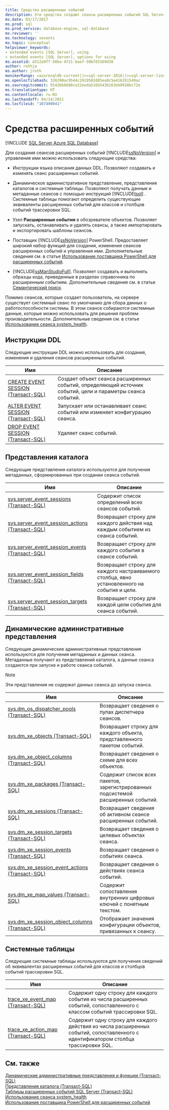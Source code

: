 ```yaml
---
title: Средства расширенных событий
description: Эти средства создают сеансы расширенных событий SQL Server и управляют ими. Помимо сеансов, которые создает пользователь, на сервере существует системный сеанс по умолчанию для сбора данных о работоспособности системы.
ms.date: 03/17/2017
ms.prod: sql
ms.prod_service: database-engine, sql-database
ms.reviewer: ''
ms.technology: xevents
ms.topic: conceptual
helpviewer_keywords:
- extended events [SQL Server], using
- extended events [SQL Server], options for using
ms.assetid: d312a9ff-50ba-4721-baef-50bfd3169d38
author: rothja
ms.author: jroth
monikerRange: =azuresqldb-current||>=sql-server-2016||>=sql-server-linux-2017||=azuresqldb-mi-current
ms.openlocfilehash: 338290ac9544c2919502d85ea0c5e4162b1549ac
ms.sourcegitcommit: 9142bb6b80ce22eeda516b543b163eb9918bc72e
ms.translationtype: HT
ms.contentlocale: ru-RU
ms.lasthandoff: 04/14/2021
ms.locfileid: "107490041"
---
```

# <a name="extended-events-tools"></a>Средства расширенных событий

[!INCLUDE [SQL Server Azure SQL Database](../../includes/applies-to-version/sql-asdb.md)]

  Для создания сеансов расширенных событий [!INCLUDE[ssNoVersion](../../includes/ssnoversion-md.md)] и управления ими можно использовать следующие средства:  
  
-   Инструкции языка описания данных DDL. Позволяют создавать и изменять сеанс расширенных событий.  
  
-   Динамическое административное представление, представления каталогов и системные таблицы. Позволяют получать данные и метаданные сеансов с помощью инструкций [!INCLUDE[tsql](../../includes/tsql-md.md)] . Системные таблицы помогают определить существующие эквиваленты расширенных событий для классов и столбцов событий трассировки SQL.  
  
-   Узел **Расширенные события** в обозревателе объектов. Позволяет запускать, останавливать и удалять сеансы, а также импортировать и экспортировать шаблоны сеансов.  
  
-   Поставщик [!INCLUDE[ssNoVersion](../../includes/ssnoversion-md.md)] PowerShell. Предоставляет широкий набор функций для создания, изменения сеансов расширенных событий и управления ими. Дополнительные сведения см. в статье [Использование поставщика PowerShell для расширенных событий](../../relational-databases/extended-events/use-the-powershell-provider-for-extended-events.md).  
  
-   [!INCLUDE[ssManStudioFull](../../includes/ssmanstudiofull-md.md)]. Позволяет создавать и выполнять образцы кода, приведенные в разделах справочника по расширенным событиям. Дополнительные сведения см. в статье [Семантический поиск](../../ssms/object/object-explorer.md).  
  
 Помимо сеансов, которые создает пользователь, на сервере существует системный сеанс по умолчанию для сбора данных о работоспособности системы. В этом сеансе собираются системные данные, которые можно использовать для решения проблем производительности. Дополнительные сведения см. в статье [Использование сеанса system_health](../../relational-databases/extended-events/use-the-system-health-session.md).  
  
## <a name="ddl-statements"></a>Инструкции DDL  
 Следующие инструкции DDL можно использовать для создания, изменения и удаления сеансов расширенных событий.  
  
|Имя|Описание|  
|----------|-----------------|  
|[CREATE EVENT SESSION (Transact-SQL)](../../t-sql/statements/create-event-session-transact-sql.md)|Создает объект сеанса расширенных событий, определяющий источник событий, цели и параметры сеанса событий.|  
|[ALTER EVENT SESSION (Transact-SQL)](../../t-sql/statements/alter-event-session-transact-sql.md)|Запускает или останавливает сеанс событий или изменяет конфигурацию сеанса.|  
|[DROP EVENT SESSION (Transact-SQL)](../../t-sql/statements/drop-event-session-transact-sql.md)|Удаляет сеанс событий.|  
  
## <a name="catalog-views"></a>Представления каталога  
 Следующие представления каталога используются для получения метаданных, сформированных при создании сеанса событий.  
  
|Имя|Описание|  
|----------|-----------------|  
|[sys.server_event_sessions (Transact-SQL)](../../relational-databases/system-catalog-views/sys-server-event-sessions-transact-sql.md)|Содержит список определений всех сеансов событий.|  
|[sys.server_event_session_actions (Transact-SQL)](../../relational-databases/system-catalog-views/sys-server-event-session-actions-transact-sql.md)|Возвращает строку для каждого действия над каждым событием из сеанса событий.|  
|[sys.server_event_session_events (Transact-SQL)](../../relational-databases/system-catalog-views/sys-server-event-session-events-transact-sql.md)|Возвращает строку для каждого события в сеансе событий.|  
|[sys.server_event_session_fields (Transact-SQL)](../../relational-databases/system-catalog-views/sys-server-event-session-fields-transact-sql.md)|Возвращает строку для каждого настраиваемого столбца, явно установленного на события и цели.|  
|[sys.server_event_session_targets (Transact-SQL)](../../relational-databases/system-catalog-views/sys-server-event-session-targets-transact-sql.md)|Возвращает строку для каждой цели события для сеанса событий.|  
  
## <a name="dynamic-management-views"></a>Динамические административные представления  
 Следующие динамические административные представления используются для получения метаданных и данных сеанса. Метаданные получают из представлений каталога, а данные сеанса создаются при запуске и работе сеанса событий.  
  
> [!NOTE]  
>  Эти представления не содержат данных сеанса до запуска сеанса.  
  
|Имя|Описание|  
|----------|-----------------|  
|[sys.dm_os_dispatcher_pools (Transact-SQL)](../../relational-databases/system-dynamic-management-views/sys-dm-os-dispatcher-pools-transact-sql.md)|Возвращает сведения о пулах диспетчера сеансов.|  
|[sys.dm_xe_objects (Transact-SQL)](../../relational-databases/system-dynamic-management-views/sys-dm-xe-objects-transact-sql.md)|Возвращает строку для каждого объекта, представленного пакетом событий.|  
|[sys.dm_xe_object_columns (Transact-SQL)](../../relational-databases/system-dynamic-management-views/sys-dm-xe-object-columns-transact-sql.md)|Возвращает сведения о схеме для всех объектов.|  
|[sys.dm_xe_packages (Transact-SQL)](../../relational-databases/system-dynamic-management-views/sys-dm-xe-packages-transact-sql.md)|Содержит список всех пакетов, зарегистрированных подсистемой расширенных событий.|  
|[sys.dm_xe_sessions (Transact-SQL)](../../relational-databases/system-dynamic-management-views/sys-dm-xe-sessions-transact-sql.md)|Возвращает сведения об активном сеансе расширенных событий.|  
|[sys.dm_xe_session_targets (Transact-SQL)](../../relational-databases/system-dynamic-management-views/sys-dm-xe-session-targets-transact-sql.md)|Возвращает сведения о целевых объектах сеанса.|  
|[sys.dm_xe_session_events (Transact-SQL)](../../relational-databases/system-dynamic-management-views/sys-dm-xe-session-events-transact-sql.md)|Возвращает сведения о событиях сеанса.|  
|[sys.dm_xe_session_event_actions (Transact-SQL)](../../relational-databases/system-dynamic-management-views/sys-dm-xe-session-event-actions-transact-sql.md)|Возвращает сведения о действиях сеанса событий.|  
|[sys.dm_xe_map_values (Transact-SQL)](../../relational-databases/system-dynamic-management-views/sys-dm-xe-map-values-transact-sql.md)|Содержит сопоставления внутренних цифровых ключей с понятным текстом.|  
|[sys.dm_xe_session_object_columns (Transact-SQL)](../../relational-databases/system-dynamic-management-views/sys-dm-xe-session-object-columns-transact-sql.md)|Отображает значения конфигурации объектов, привязанных к сеансу.|  
  
## <a name="system-tables"></a>Системные таблицы  
 Следующие системные таблицы используются для получения сведений об эквивалентах расширенных событий для классов и столбцов событий трассировки SQL.  
  
|Имя|Описание|  
|----------|-----------------|  
|[trace_xe_event_map (Transact-SQL)](../../relational-databases/system-tables/extended-events-tables-trace-xe-event-map.md)|Содержит одну строку для каждого события из числа расширенных событий, сопоставленного с классом событий трассировки SQL.|  
|[trace_xe_action_map (Transact-SQL)](../../relational-databases/system-tables/extended-events-tables-trace-xe-action-map.md)|Содержит одну строку для каждого действия из числа расширенных событий, сопоставленного с идентификатором столбца трассировки SQL.|  
  
## <a name="see-also"></a>См. также  
 [Динамические административные представления и функции (Transact-SQL)](~/relational-databases/system-dynamic-management-views/system-dynamic-management-views.md)   
 [Представления каталога (Transact-SQL)](../../relational-databases/system-catalog-views/catalog-views-transact-sql.md)   
 [Таблицы расширенных событий SQL Server (Transact-SQL)](../system-tables/system-tables-transact-sql.md)   
 [Использование сеанса system_health](../../relational-databases/extended-events/use-the-system-health-session.md)   
 [Использование поставщика PowerShell для расширенных событий](../../relational-databases/extended-events/use-the-powershell-provider-for-extended-events.md)  
  
